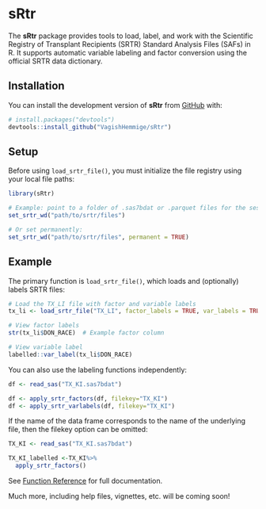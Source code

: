 
<!-- README.md is generated from README.Rmd. Please edit that file -->

# sRtr

<!-- badges: start -->

<!-- badges: end -->

The **sRtr** package provides tools to load, label, and work with the
Scientific Registry of Transplant Recipients (SRTR) Standard Analysis
Files (SAFs) in R. It supports automatic variable labeling and factor
conversion using the official SRTR data dictionary.

## Installation

You can install the development version of **sRtr** from
[GitHub](https://github.com/VagishHemmige/sRtr) with:

``` r
# install.packages("devtools")
devtools::install_github("VagishHemmige/sRtr")
```

## Setup

Before using `load_srtr_file()`, you must initialize the file registry
using your local file paths:

``` r
library(sRtr)

# Example: point to a folder of .sas7bdat or .parquet files for the session only
set_srtr_wd("path/to/srtr/files")

# Or set permanently:
set_srtr_wd("path/to/srtr/files", permanent = TRUE)
```

## Example

The primary function is `load_srtr_file()`, which loads and (optionally)
labels SRTR files:

``` r
# Load the TX_LI file with factor and variable labels
tx_li <- load_srtr_file("TX_LI", factor_labels = TRUE, var_labels = TRUE)

# View factor labels
str(tx_li$DON_RACE)  # Example factor column

# View variable label
labelled::var_label(tx_li$DON_RACE)
```

You can also use the labeling functions independently:

``` r
df <- read_sas("TX_KI.sas7bdat")

df <- apply_srtr_factors(df, filekey="TX_KI")
df <- apply_srtr_varlabels(df, filekey="TX_KI")
```

If the name of the data frame corresponds to the name of the underlying
file, then the filekey option can be omitted:

``` r
TX_KI <- read_sas("TX_KI.sas7bdat")

TX_KI_labelled <-TX_KI%>% 
  apply_srtr_factors()
```

See [Function Reference](reference/index.html) for full documentation.

Much more, including help files, vignettes, etc. will be coming soon!
